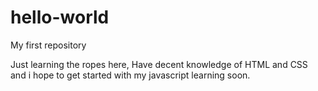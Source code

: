 # hello-world
My first repository

Just learning the ropes here, Have decent knowledge of HTML and CSS and i hope to get started with my javascript learning soon.

